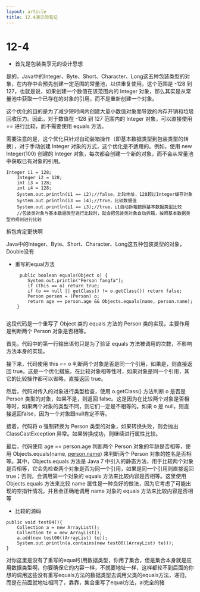 ```yaml
---
layout: article
title: 12.4演示的笔记
---
```


# 12-4

- 首先是包装类享元的设计思想

是的，Java中的Integer、Byte、Short、Character、Long这五种包装类型的对象，在内存中会预先创建一定范围的常量池，以供重复使用。这个范围是 -128 到 127，也就是说，如果创建一个数值在该范围内的 Integer 对象，那么其实是从常量池中获取一个已存在的对象的引用，而不是重新创建一个对象。

这个优化的目的是为了减少短时间内创建大量小数值对象而导致的内存开销和垃圾回收压力。因此，对于数值在 -128 到 127 范围内的 Integer 对象，可以直接使用 == 进行比较，而不需要使用 equals 方法。

需要注意的是，这个优化只针对自动装箱操作（即基本数据类型到包装类型的转换），对于手动创建 Integer 对象的方式，这个优化是不适用的。例如，使用 new Integer(100) 创建的 Integer 对象，每次都会创建一个新的对象，而不会从常量池中获取已有对象的引用。

	Integer i1 = 128;
		Integer i2 = 128;
		int i3 = 128;
		int i4 = 128;
		System.out.println(i1 == i2);//false，比较地址，128超过Integer缓存对象
		System.out.println(i3 == i4);//true，比较数据值
		System.out.println(i1 == i3);//true，i1自动拆箱按照基本数据类型比较
	    //包装类对象与基本数据类型进行比较时，就会把包装类对象自动拆箱，按照基本数据类型的规则进行比较

拆包肯定更快啊

Java中的Integer、Byte、Short、Character、Long这五种包装类型的对象，Double没有



- 重写的equal方法

```
     public boolean equals(Object o) {
        System.out.println("Person fangfa");
        if (this == o) return true;
        if (o == null || getClass() != o.getClass()) return false;
        Person person = (Person) o;
        return age == person.age && Objects.equals(name, person.name);
    }


```

这段代码是一个重写了 Object 类的 equals 方法的 Person 类的实现，主要作用是判断两个 Person 对象是否相等。

首先，代码中的第一行输出语句只是为了验证 equals 方法被调用的次数，不影响方法本身的实现。

接下来，代码使用 this == o 判断两个对象是否是同一个引用，如果是，则直接返回 true。这是一个优化措施，在比较对象相等性时，如果对象是同一个引用，其它的比较操作都可以省略，直接返回 true。

然后，代码对传入的对象进行类型检查，使用 o.getClass() 方法判断 o 是否是 Person 类型的对象，如果不是，则返回 false。这是因为在比较两个对象是否相等时，如果两个对象的类型不同，则它们一定是不相等的。如果 o 是 null，则直接返回false，因为一个对象跟null肯定不等。

接着，代码将 o 强制转换为 Person 类型的对象，如果转换失败，则会抛出 ClassCastException 异常。如果转换成功，则继续进行属性比较。

最后，代码使用 age == person.age 判断两个 Person 对象的年龄是否相等，使用 Objects.equals(name, [person.name](http://person.name/)) 来判断两个 Person 对象的姓名是否相等。其中，Objects.equals 方法是 Java 7 中引入的静态方法，用于比较两个对象是否相等，它会先检查两个对象是否为同一个引用，如果是同一个引用则直接返回 true；否则，会调用第一个对象的 equals 方法来比较内容是否相等。这里使用 Objects.equals 方法来比较 name 属性是一种良好的做法，因为它考虑了可能出现的空指针情况，并且会正确地调用 name 对象的 equals 方法来比较内容是否相等



- 比较的源码

```
public void test04(){
    Collection a = new ArrayList();
    Collection te = new ArrayList();
    a.add(new test00((ArrayList) te));
    System.out.println(a.contains(new test00((ArrayList) te)));
}
```

对你这里是没有了重写的equal引用数据类型，你用了集合，但是集合本身就是应用数据类型啊，你要确保它的内容一样，不就要地址一样，这样都轮不到后面的你想的调用这些没有重写equals方法的数据类型去调用父类的equals方法，递归，而是在前面就地址相同了，靠靠，集合重写了equal方法，ai完全的猪



